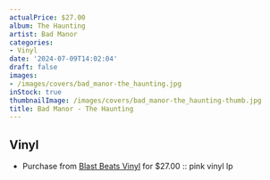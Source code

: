 ```yaml
---
actualPrice: $27.00
album: The Haunting
artist: Bad Manor
categories:
- Vinyl
date: '2024-07-09T14:02:04'
draft: false
images:
- /images/covers/bad_manor-the_haunting.jpg
inStock: true
thumbnailImage: /images/covers/bad_manor-the_haunting-thumb.jpg
title: Bad Manor - The Haunting
---
```


## Vinyl
* Purchase from [Blast Beats Vinyl](https://blastbeatsvinyl.com/products/bad-manor-the-haunting-pink-vinyl-lp) for $27.00 :: pink vinyl lp
